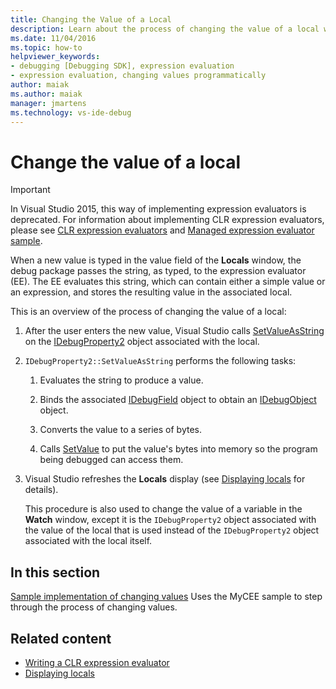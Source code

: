 ```yaml
---
title: Changing the Value of a Local
description: Learn about the process of changing the value of a local when a new value is typed in the value field of the Locals window.
ms.date: 11/04/2016
ms.topic: how-to
helpviewer_keywords:
- debugging [Debugging SDK], expression evaluation
- expression evaluation, changing values programmatically
author: maiak
ms.author: maiak
manager: jmartens
ms.technology: vs-ide-debug
---
```

# Change the value of a local

> [!IMPORTANT]
> In Visual Studio 2015, this way of implementing expression evaluators is deprecated. For information about implementing CLR expression evaluators, please see [CLR expression evaluators](https://github.com/Microsoft/ConcordExtensibilitySamples/wiki/CLR-Expression-Evaluators) and [Managed expression evaluator sample](https://github.com/Microsoft/ConcordExtensibilitySamples/wiki/Managed-Expression-Evaluator-Sample).

 When a new value is typed in the value field of the **Locals** window, the debug package passes the string, as typed, to the expression evaluator (EE). The EE evaluates this string, which can contain either a simple value or an expression, and stores the resulting value in the associated local.

 This is an overview of the process of changing the value of a local:

1. After the user enters the new value, Visual Studio calls [SetValueAsString](../../extensibility/debugger/reference/idebugproperty2-setvalueasstring.md) on the [IDebugProperty2](../../extensibility/debugger/reference/idebugproperty2.md) object associated with the local.

2. `IDebugProperty2::SetValueAsString` performs the following tasks:

   1. Evaluates the string to produce a value.

   2. Binds the associated [IDebugField](../../extensibility/debugger/reference/idebugfield.md) object to obtain an [IDebugObject](../../extensibility/debugger/reference/idebugobject.md) object.

   3. Converts the value to a series of bytes.

   4. Calls [SetValue](../../extensibility/debugger/reference/idebugobject-setvalue.md) to put the value's bytes into memory so the program being debugged can access them.

3. Visual Studio refreshes the **Locals** display (see [Displaying locals](../../extensibility/debugger/displaying-locals.md) for details).

   This procedure is also used to change the value of a variable in the **Watch** window, except it is the `IDebugProperty2` object associated with the value of the local that is used instead of the `IDebugProperty2` object associated with the local itself.

## In this section
 [Sample implementation of changing values](../../extensibility/debugger/sample-implementation-of-changing-values.md)
 Uses the MyCEE sample to step through the process of changing values.

## Related content
- [Writing a CLR expression evaluator](../../extensibility/debugger/writing-a-common-language-runtime-expression-evaluator.md)
- [Displaying locals](../../extensibility/debugger/displaying-locals.md)

